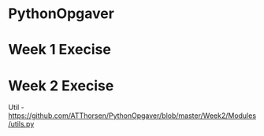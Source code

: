 # PythonOpgaver
# Week 1 Execise 

# Week 2 Execise

Util - https://github.com/ATThorsen/PythonOpgaver/blob/master/Week2/Modules/utils.py
